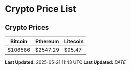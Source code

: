 # Crypto Price List

## Crypto Prices
| Bitcoin | Ethereum | Litecoin |
| ------- | -------- | -------- |
| $106586 | $2547.29 | $95.47 |
**Last Updated:** 2025-05-21 11:43 UTC
**Last Updated:** $DATE$
